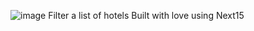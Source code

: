 ![image](https://github.com/user-attachments/assets/dd353227-2690-4809-b746-4d48abab6f6c)
Filter a list of hotels
Built with love using Next15 
